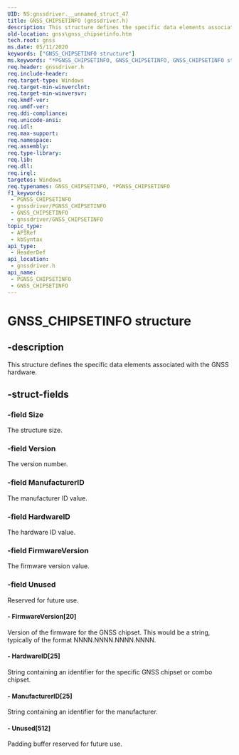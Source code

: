 ```yaml
---
UID: NS:gnssdriver.__unnamed_struct_47
title: GNSS_CHIPSETINFO (gnssdriver.h)
description: This structure defines the specific data elements associated with the GNSS hardware.
old-location: gnss\gnss_chipsetinfo.htm
tech.root: gnss
ms.date: 05/11/2020
keywords: ["GNSS_CHIPSETINFO structure"]
ms.keywords: "*PGNSS_CHIPSETINFO, GNSS_CHIPSETINFO, GNSS_CHIPSETINFO structure [Sensor Devices], PGNSS_CHIPSETINFO, PGNSS_CHIPSETINFO structure pointer [Sensor Devices], gnss.gnss_chipsetinfo, gnssdriver/GNSS_CHIPSETINFO, gnssdriver/PGNSS_CHIPSETINFO"
req.header: gnssdriver.h
req.include-header: 
req.target-type: Windows
req.target-min-winverclnt: 
req.target-min-winversvr: 
req.kmdf-ver: 
req.umdf-ver: 
req.ddi-compliance: 
req.unicode-ansi: 
req.idl: 
req.max-support: 
req.namespace: 
req.assembly: 
req.type-library: 
req.lib: 
req.dll: 
req.irql: 
targetos: Windows
req.typenames: GNSS_CHIPSETINFO, *PGNSS_CHIPSETINFO
f1_keywords:
 - PGNSS_CHIPSETINFO
 - gnssdriver/PGNSS_CHIPSETINFO
 - GNSS_CHIPSETINFO
 - gnssdriver/GNSS_CHIPSETINFO
topic_type:
 - APIRef
 - kbSyntax
api_type:
 - HeaderDef
api_location:
 - gnssdriver.h
api_name:
 - PGNSS_CHIPSETINFO
 - GNSS_CHIPSETINFO
---
```


# GNSS_CHIPSETINFO structure


## -description

This structure defines the specific data elements associated with the GNSS hardware.

## -struct-fields

### -field Size

 The structure size.

### -field Version

The version number.

### -field ManufacturerID

The manufacturer ID value.

### -field HardwareID

The hardware ID value.

### -field FirmwareVersion

The firmware version value.

### -field Unused

Reserved for future use.

#### - FirmwareVersion[20]

Version of the firmware for the GNSS chipset. This would be a string, typically of the format NNNN.NNNN.NNNN.NNNN.

#### - HardwareID[25]

String containing an identifier for the specific GNSS chipset or combo chipset.

#### - ManufacturerID[25]

String containing an identifier for the manufacturer.

#### - Unused[512]

Padding buffer reserved for future use.

